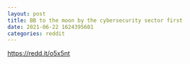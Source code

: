 ```yaml
--- 
layout: post 
title: BB to the moon by the cybersecurity sector first 
date: 2021-06-22 1624395601 
categories: reddit 
--- 
```

https://redd.it/o5x5nt
